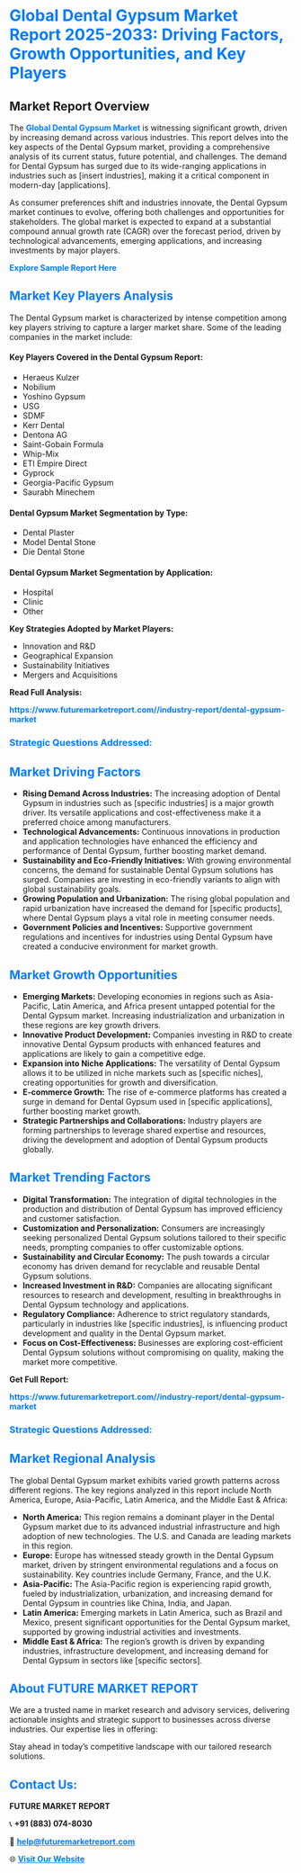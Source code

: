 <h1 style="color: #007BFF;">Global Dental Gypsum Market Report 2025-2033: Driving Factors, Growth Opportunities, and Key Players</h1>

<section id="overview">
<h2>Market Report Overview</h2>
<p>The <a href="https://www.futuremarketreport.com//industry-report/dental-gypsum-market" style="color: #007BFF; text-decoration: none;"><strong>Global Dental Gypsum Market</strong></a> is witnessing significant growth, driven by increasing demand across various industries. This report delves into the key aspects of the Dental Gypsum market, providing a comprehensive analysis of its current status, future potential, and challenges. The demand for Dental Gypsum has surged due to its wide-ranging applications in industries such as [insert industries], making it a critical component in modern-day [applications].</p>
<p>As consumer preferences shift and industries innovate, the Dental Gypsum market continues to evolve, offering both challenges and opportunities for stakeholders. The global market is expected to expand at a substantial compound annual growth rate (CAGR) over the forecast period, driven by technological advancements, emerging applications, and increasing investments by major players.</p>
</section>

<section id="overview">
<p><a href="https://www.futuremarketreport.com//request-sample/reportId=80324" style="color: #007BFF; text-decoration: none;"><strong>Explore Sample Report Here</strong></a></p>
</section>

<section id="key-players">
<h2 style="color: #007BFF;">Market Key Players Analysis</h2>
<p>The Dental Gypsum market is characterized by intense competition among key players striving to capture a larger market share. Some of the leading companies in the market include:</p>
<h4>Key Players Covered in the Dental Gypsum Report:</h4>
<ul><li>Heraeus Kulzer</li><li>Nobilium</li><li>Yoshino Gypsum</li><li>USG</li><li>SDMF</li><li>Kerr Dental</li><li>Dentona AG</li><li>Saint-Gobain Formula</li><li>Whip-Mix</li><li>ETI Empire Direct</li><li>Gyprock</li><li>Georgia-Pacific Gypsum</li><li>Saurabh Minechem</li></ul>
<h4>Dental Gypsum Market Segmentation by Type:</h4>
<ul><li>Dental Plaster</li><li>Model Dental Stone</li><li>Die Dental Stone</li></ul>

<h4>Dental Gypsum Market Segmentation by Application:</h4>
<ul><li>Hospital</li><li>Clinic</li><li>Other</li></ul>
<p><strong>Key Strategies Adopted by Market Players:</strong></p>
<ul>
<li>Innovation and R&D</li>
<li>Geographical Expansion</li>
<li>Sustainability Initiatives</li>
<li>Mergers and Acquisitions</li>
</ul>
</section>

<section>
<p><strong>Read Full Analysis: </strong></p><a href="https://www.futuremarketreport.com//industry-report/dental-gypsum-market" style="color: #007BFF; text-decoration: none;"><strong>https://www.futuremarketreport.com//industry-report/dental-gypsum-market</strong></a>
<h3 style="color: #007BFF;">Strategic Questions Addressed:</h3>
</section>

<section id="driving-factors">
<h2 style="color: #007BFF;">Market Driving Factors</h2>
<ul>
<li><strong>Rising Demand Across Industries:</strong> The increasing adoption of Dental Gypsum in industries such as [specific industries] is a major growth driver. Its versatile applications and cost-effectiveness make it a preferred choice among manufacturers.</li>
<li><strong>Technological Advancements:</strong> Continuous innovations in production and application technologies have enhanced the efficiency and performance of Dental Gypsum, further boosting market demand.</li>
<li><strong>Sustainability and Eco-Friendly Initiatives:</strong> With growing environmental concerns, the demand for sustainable Dental Gypsum solutions has surged. Companies are investing in eco-friendly variants to align with global sustainability goals.</li>
<li><strong>Growing Population and Urbanization:</strong> The rising global population and rapid urbanization have increased the demand for [specific products], where Dental Gypsum plays a vital role in meeting consumer needs.</li>
<li><strong>Government Policies and Incentives:</strong> Supportive government regulations and incentives for industries using Dental Gypsum have created a conducive environment for market growth.</li>
</ul>
</section>

<section id="growth-opportunities">
<h2 style="color: #007BFF;">Market Growth Opportunities</h2>
<ul>
<li><strong>Emerging Markets:</strong> Developing economies in regions such as Asia-Pacific, Latin America, and Africa present untapped potential for the Dental Gypsum market. Increasing industrialization and urbanization in these regions are key growth drivers.</li>
<li><strong>Innovative Product Development:</strong> Companies investing in R&D to create innovative Dental Gypsum products with enhanced features and applications are likely to gain a competitive edge.</li>
<li><strong>Expansion into Niche Applications:</strong> The versatility of Dental Gypsum allows it to be utilized in niche markets such as [specific niches], creating opportunities for growth and diversification.</li>
<li><strong>E-commerce Growth:</strong> The rise of e-commerce platforms has created a surge in demand for Dental Gypsum used in [specific applications], further boosting market growth.</li>
<li><strong>Strategic Partnerships and Collaborations:</strong> Industry players are forming partnerships to leverage shared expertise and resources, driving the development and adoption of Dental Gypsum products globally.</li>
</ul>
</section>

<section id="trending-factors">
<h2 style="color: #007BFF;">Market Trending Factors</h2>
<ul>
<li><strong>Digital Transformation:</strong> The integration of digital technologies in the production and distribution of Dental Gypsum has improved efficiency and customer satisfaction.</li>
<li><strong>Customization and Personalization:</strong> Consumers are increasingly seeking personalized Dental Gypsum solutions tailored to their specific needs, prompting companies to offer customizable options.</li>
<li><strong>Sustainability and Circular Economy:</strong> The push towards a circular economy has driven demand for recyclable and reusable Dental Gypsum solutions.</li>
<li><strong>Increased Investment in R&D:</strong> Companies are allocating significant resources to research and development, resulting in breakthroughs in Dental Gypsum technology and applications.</li>
<li><strong>Regulatory Compliance:</strong> Adherence to strict regulatory standards, particularly in industries like [specific industries], is influencing product development and quality in the Dental Gypsum market.</li>
<li><strong>Focus on Cost-Effectiveness:</strong> Businesses are exploring cost-efficient Dental Gypsum solutions without compromising on quality, making the market more competitive.</li>
</ul>
</section>

<section>
<p><strong>Get Full Report: </strong></p><a href="https://www.futuremarketreport.com//industry-report/dental-gypsum-market" style="color: #007BFF; text-decoration: none;"><strong>https://www.futuremarketreport.com//industry-report/dental-gypsum-market</strong></a>
<h3 style="color: #007BFF;">Strategic Questions Addressed:</h3>
</section>


<section id="regional-analysis">
<h2 style="color: #007BFF;">Market Regional Analysis</h2>
<p>The global Dental Gypsum market exhibits varied growth patterns across different regions. The key regions analyzed in this report include North America, Europe, Asia-Pacific, Latin America, and the Middle East & Africa:</p>
<ul>
<li><strong>North America:</strong> This region remains a dominant player in the Dental Gypsum market due to its advanced industrial infrastructure and high adoption of new technologies. The U.S. and Canada are leading markets in this region.</li>
<li><strong>Europe:</strong> Europe has witnessed steady growth in the Dental Gypsum market, driven by stringent environmental regulations and a focus on sustainability. Key countries include Germany, France, and the U.K.</li>
<li><strong>Asia-Pacific:</strong> The Asia-Pacific region is experiencing rapid growth, fueled by industrialization, urbanization, and increasing demand for Dental Gypsum in countries like China, India, and Japan.</li>
<li><strong>Latin America:</strong> Emerging markets in Latin America, such as Brazil and Mexico, present significant opportunities for the Dental Gypsum market, supported by growing industrial activities and investments.</li>
<li><strong>Middle East & Africa:</strong> The region’s growth is driven by expanding industries, infrastructure development, and increasing demand for Dental Gypsum in sectors like [specific sectors].</li>
</ul>
</section>

<footer>
<h2 style="color: #007BFF;">About FUTURE MARKET REPORT</h2>
<p>We are a trusted name in market research and advisory services, delivering actionable insights and strategic support to businesses across diverse industries. Our expertise lies in offering:</p>

<p>Stay ahead in today’s competitive landscape with our tailored research solutions.</p>

<h2 style="color: #007BFF;">Contact Us:</h2>
<p><strong>FUTURE MARKET REPORT</strong></p>
<p>📞 <strong>+91 (883) 074-8030</strong></p>
<p>📧 <strong><a href="mailto:help@futuremarketreport.com" style="color: #007BFF;">help@futuremarketreport.com</a></strong></p>
<p>🌐 <strong><a href="https://www.futuremarketreport.com/" style="color: #007BFF;">Visit Our Website</a></strong></p>
</footer>